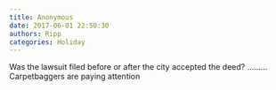 ```yaml
---
title: Anonymous
date: 2017-06-01 22:50:30
authors: Ripp
categories: Holiday
---
```


 Was the lawsuit filed before or after the city accepted the deed? 
......... Carpetbaggers are paying attention